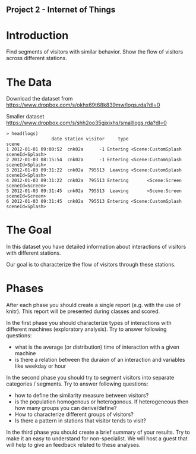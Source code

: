Project 2 - Internet of Things
------------------------------

# Introduction

Find segments of visitors with similar behavior. 
Show the flow of visitors across different stations.

# The Data

Download the dataset from  https://www.dropbox.com/s/okhx69t68k839mw/logs.rda?dl=0

Smaller dataset https://www.dropbox.com/s/shh2oo35gjxixhs/smalllogs.rda?dl=0

```
> head(logs)
                 date station visitor     type                               scene
1 2012-01-01 09:00:52  cnk02a      -1 Entering <Scene:CustomSplash sceneId=Splash>
2 2012-01-03 08:15:54  cnk02a      -1 Entering <Scene:CustomSplash sceneId=Splash>
3 2012-01-03 09:31:22  cnk02a  795513  Leaving <Scene:CustomSplash sceneId=Splash>
4 2012-01-03 09:31:22  cnk02a  795513 Entering       <Scene:Screen sceneId=Screen>
5 2012-01-03 09:31:45  cnk02a  795513  Leaving       <Scene:Screen sceneId=Screen>
6 2012-01-03 09:31:45  cnk02a  795513 Entering <Scene:CustomSplash sceneId=Splash>
```

# The Goal

In this dataset you have detailed information about interactions of visitors with different stations.

Our goal is to characterize the flow of visitors through these stations. 


# Phases

After each phase you should create a single report (e.g. with the use of knitr). This report will be presented during classes and scored.

In the first phase you should characterize types of interactions with different machines (exploratory analysis). Try to answer following questions:

* what is the average (or distribution) time of interaction with a given machine
* is there a relation between the duraion of an interaction and variables like weekday or hour

In the second phase you should try to segment visitors into separate categories / segments. Try to answer following questions:

* how to define the similarity measure between visitors?
* is the population homogenous or heterogonous. If heterogeneous then how many groups you can derive/define? 
* How to characterize different groups of visitors?
* Is there a pattern in stations that visitor tends to visit?

In the third phase you should create a brief summary of your results. Try to make it an easy to understand for non-specialist.
 We will host a guest that will help to give an feedback related to these analyses.

 

